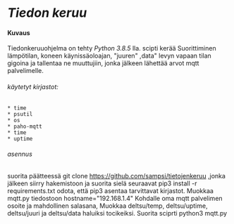 #  *Tiedon keruu*



####  Kuvaus
Tiedonkeruuohjelma on tehty *Python 3.8.5* lla.
scipti kerää Suorittiminen lämpötilan, koneen käynissäoloajan, "juuren" ,data" levyn vapaan tilan gigoina ja tallentaa ne muuttujiin,
jonka jälkeen lähettää arvot mqtt palvelimelle.

######  käytetyt kirjastot:
	* time
	* psutil
	* os
	* paho-mqtt
	* time 
	* uptime 

######  asennus

suorita päätteessä  git clone https://github.com/sampsi/tietojenkeruu ,jonka jälkeen siirry hakemistoon ja suorita sielä seuraavat pip3 install -r requirements.txt
odota, että pip3 asentaa tarvittavat kirjastot. Muokkaa mqtt.py tiedostoon hostname="192.168.1.4" Kohdalle oma mqtt palvelimen osoite ja mahdollinen salasana,
Muokkaa deltsu/temp, deltsu/uptime, deltsu/juuri ja deltsu/data haluiksi tocikeiksi. 
Suorita sciprti python3 mqtt.py
